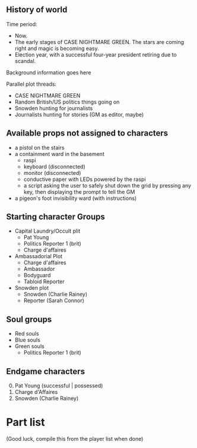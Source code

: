 ## History of world

Time period:
- Now.
- The early stages of CASE NIGHTMARE GREEN. The stars are coming right and magic is becoming easy.
- Election year, with a successful four-year president retiring due to scandal.

Background information goes here

Parallel plot threads:

- CASE NIGHTMARE GREEN
- Random British/US politics things going on
- Snowden hunting for journalists
- Journalists hunting for stories (GM as editor, maybe)

## Available props not assigned to characters

- a pistol on the stairs
- a containment ward in the basement
	- raspi
	- keyboard (disconnected)
	- monitor (disconnected)
	- conductive paper with LEDs powered by the raspi
	- a script asking the user to safely shut down the grid by pressing any key, then displaying the prompt to tell the GM
- a pigeon's foot invisibility ward (with instructions)

## Starting character Groups

- Capital Laundry/Occult plit
	- Pat Young
	- Politics Reporter 1 (brit)
	- Charge d'affaires
- Ambassadorial Plot
	- Charge d'affaires
	- Ambassador
	- Bodyguard
	- Tabloid Reporter
- Snowden plot
	- Snowden (Charlie Rainey)
	- Reporter (Sarah Connor)

## Soul groups

- Red souls
- Blue souls
- Green souls
	- Politics Reporter 1 (brit)

## Endgame characters

0. Pat Young (successful | possessed)
1. Charge d'Affaires
2. Snowden (Charlie Rainey)

# Part list

(Good luck, compile this from the player list when done)
